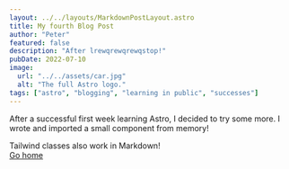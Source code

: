```yaml
---
layout: ../../layouts/MarkdownPostLayout.astro
title: My fourth Blog Post
author: "Peter"
featured: false
description: "After lrewqrewqrewqstop!"
pubDate: 2022-07-10
image:
  url: "../../assets/car.jpg"
  alt: "The full Astro logo."
tags: ["astro", "blogging", "learning in public", "successes"]
---
```


After a successful first week learning Astro, I decided to try some more. I wrote and imported a small component from memory!

<div class="grid place-items-center h-screen content-center">
  <div class="py-2 px-4 bg-purple-500 text-white font-semibold rounded-lg shadow-md">
    Tailwind classes also work in Markdown!
  </div>
  <a
    href="/"
    class="p-4 underline hover:text-purple-500 transition-colors ease-in-out duration-200"
  >
    Go home
  </a>
</div>
